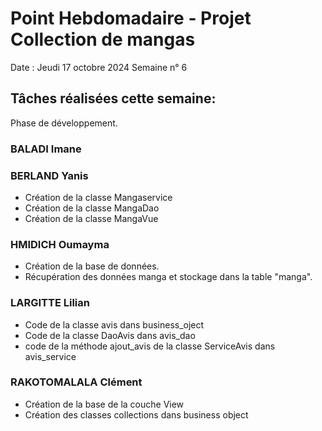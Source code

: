 # Point Hebdomadaire - Projet Collection de mangas

Date : Jeudi 17 octobre 2024
Semaine n° 6

## Tâches réalisées cette semaine:
Phase de développement.

### BALADI Imane


### BERLAND Yanis
- Création de la classe Mangaservice
- Création de la classe MangaDao
- Création de la classe MangaVue

### HMIDICH Oumayma
- Création de la base de données.
- Récupération des données manga et stockage dans la table "manga".

### LARGITTE Lilian
- Code de la classe avis dans business_oject
- Code de la classe DaoAvis dans avis_dao
- code de la méthode ajout_avis de la classe ServiceAvis dans avis_service

### RAKOTOMALALA Clément
- Création de la base de la couche View
- Création des classes collections dans business object
